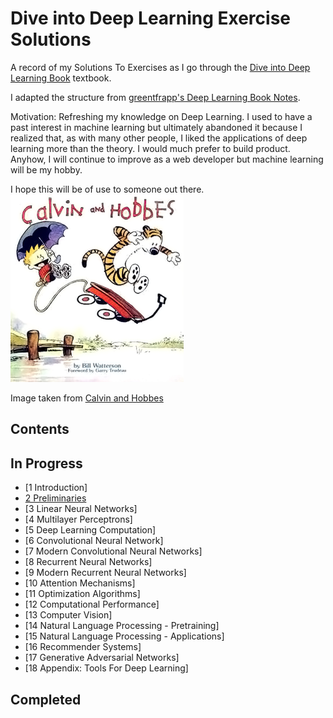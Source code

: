 # Dive into Deep Learning Exercise Solutions

A record of my Solutions To Exercises as I go through the [Dive into Deep Learning Book](http://d2l.ai/) textbook.

I adapted the structure from [greentfrapp's Deep Learning Book Notes](https://github.com/greentfrapp/deep-learning-book-notes).

Motivation: Refreshing my knowledge on Deep Learning. I used to have a past interest in machine learning but ultimately abandoned it because I realized that, as with many other people, I liked the applications of deep learning more than the theory. I would much prefer to build product. Anyhow, I will continue to improve as a web developer but machine learning will be my hobby.

I hope this will be of use to someone out there.
![Dive in!](./dive_in.jpg)

Image taken from [Calvin and Hobbes](GoComics.com/CalvinAndHobbes)

## Contents

## In Progress

- [1 Introduction]
- [2 Preliminaries](https://github.com/j0/d2l-exercise-solutions/2-Preliminaries)
- [3 Linear Neural Networks]
- [4 Multilayer Perceptrons]
- [5 Deep Learning Computation]
- [6 Convolutional Neural Network]
- [7 Modern Convolutional Neural Networks]
- [8 Recurrent Neural Networks]
- [9 Modern Recurrent Neural Networks]
- [10 Attention Mechanisms]
- [11 Optimization Algorithms]
- [12 Computational Performance]
- [13 Computer Vision]
- [14 Natural Language Processing - Pretraining]
- [15 Natural Language Processing - Applications]
- [16 Recommender Systems]
- [17 Generative Adversarial Networks]
- [18 Appendix: Tools For Deep Learning]

## Completed
